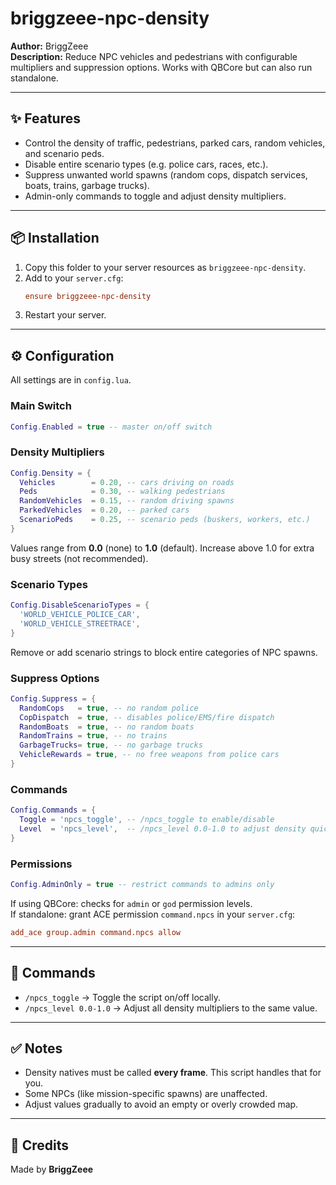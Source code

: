 # briggzeee-npc-density

**Author:** BriggZeee  
**Description:** Reduce NPC vehicles and pedestrians with configurable multipliers and suppression options. Works with QBCore but can also run standalone.

---

## ✨ Features
- Control the density of traffic, pedestrians, parked cars, random vehicles, and scenario peds.
- Disable entire scenario types (e.g. police cars, races, etc.).
- Suppress unwanted world spawns (random cops, dispatch services, boats, trains, garbage trucks).
- Admin-only commands to toggle and adjust density multipliers.

---

## 📦 Installation
1. Copy this folder to your server resources as `briggzeee-npc-density`.
2. Add to your `server.cfg`:
   ```cfg
   ensure briggzeee-npc-density
   ```
3. Restart your server.

---

## ⚙️ Configuration
All settings are in `config.lua`.

### Main Switch
```lua
Config.Enabled = true -- master on/off switch
```

### Density Multipliers
```lua
Config.Density = {
  Vehicles        = 0.20, -- cars driving on roads
  Peds            = 0.30, -- walking pedestrians
  RandomVehicles  = 0.15, -- random driving spawns
  ParkedVehicles  = 0.20, -- parked cars
  ScenarioPeds    = 0.25, -- scenario peds (buskers, workers, etc.)
}
```
Values range from **0.0** (none) to **1.0** (default). Increase above 1.0 for extra busy streets (not recommended).

### Scenario Types
```lua
Config.DisableScenarioTypes = {
  'WORLD_VEHICLE_POLICE_CAR',
  'WORLD_VEHICLE_STREETRACE',
}
```
Remove or add scenario strings to block entire categories of NPC spawns.

### Suppress Options
```lua
Config.Suppress = {
  RandomCops   = true, -- no random police
  CopDispatch  = true, -- disables police/EMS/fire dispatch
  RandomBoats  = true, -- no random boats
  RandomTrains = true, -- no trains
  GarbageTrucks= true, -- no garbage trucks
  VehicleRewards = true, -- no free weapons from police cars
}
```

### Commands
```lua
Config.Commands = {
  Toggle = 'npcs_toggle', -- /npcs_toggle to enable/disable
  Level  = 'npcs_level',  -- /npcs_level 0.0-1.0 to adjust density quickly
}
```

### Permissions
```lua
Config.AdminOnly = true -- restrict commands to admins only
```
If using QBCore: checks for `admin` or `god` permission levels.  
If standalone: grant ACE permission `command.npcs` in your `server.cfg`:
```cfg
add_ace group.admin command.npcs allow
```

---

## 🧰 Commands
- `/npcs_toggle` → Toggle the script on/off locally.
- `/npcs_level 0.0-1.0` → Adjust all density multipliers to the same value.

---

## ✅ Notes
- Density natives must be called **every frame**. This script handles that for you.
- Some NPCs (like mission-specific spawns) are unaffected.
- Adjust values gradually to avoid an empty or overly crowded map.

---

## 📝 Credits
Made by **BriggZeee**
